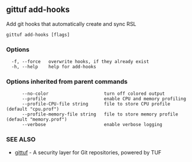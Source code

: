 ## gittuf add-hooks

Add git hooks that automatically create and sync RSL

```
gittuf add-hooks [flags]
```

### Options

```
  -f, --force   overwrite hooks, if they already exist
  -h, --help    help for add-hooks
```

### Options inherited from parent commands

```
      --no-color                     turn off colored output
      --profile                      enable CPU and memory profiling
      --profile-CPU-file string      file to store CPU profile (default "cpu.prof")
      --profile-memory-file string   file to store memory profile (default "memory.prof")
      --verbose                      enable verbose logging
```

### SEE ALSO

* [gittuf](gittuf.md)	 - A security layer for Git repositories, powered by TUF

